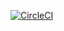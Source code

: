 [![CircleCI](https://circleci.com/gh/Fenix0904/BackEndPart.svg?style=svg)](https://circleci.com/gh/Fenix0904/BackEndPart)
